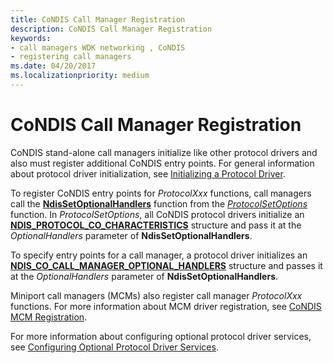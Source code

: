 ```yaml
---
title: CoNDIS Call Manager Registration
description: CoNDIS Call Manager Registration
keywords:
- call managers WDK networking , CoNDIS
- registering call managers
ms.date: 04/20/2017
ms.localizationpriority: medium
---
```


# CoNDIS Call Manager Registration





CoNDIS stand-alone call managers initialize like other protocol drivers and also must register additional CoNDIS entry points. For general information about protocol driver initialization, see [Initializing a Protocol Driver](initializing-a-protocol-driver.md).

To register CoNDIS entry points for *ProtocolXxx* functions, call managers call the [**NdisSetOptionalHandlers**](/windows-hardware/drivers/ddi/ndis/nf-ndis-ndissetoptionalhandlers) function from the [*ProtocolSetOptions*](/windows-hardware/drivers/ddi/ndis/nc-ndis-set_options) function. In *ProtocolSetOptions*, all CoNDIS protocol drivers initialize an [**NDIS\_PROTOCOL\_CO\_CHARACTERISTICS**](/windows-hardware/drivers/ddi/ndis/ns-ndis-_ndis_protocol_co_characteristics) structure and pass it at the *OptionalHandlers* parameter of **NdisSetOptionalHandlers**.

To specify entry points for a call manager, a protocol driver initializes an [**NDIS\_CO\_CALL\_MANAGER\_OPTIONAL\_HANDLERS**](/windows-hardware/drivers/ddi/ndis/ns-ndis-_ndis_co_call_manager_optional_handlers) structure and passes it at the *OptionalHandlers* parameter of **NdisSetOptionalHandlers**.

Miniport call managers (MCMs) also register call manager *ProtocolXxx* functions. For more information about MCM driver registration, see [CoNDIS MCM Registration](condis-mcm-registration.md).

For more information about configuring optional protocol driver services, see [Configuring Optional Protocol Driver Services](configuring-optional-protocol-driver-services.md).

 

